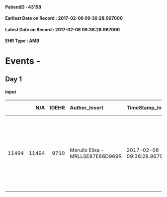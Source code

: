 
#### PatientID : 43158
#### Earliest Date on Record : 2017-02-06 09:36:28.967000
#### Latest Date on Record : 2017-02-06 09:36:28.967000
#### EHR Type : AMB

# Events - 

## Day 1

#### input
|       |    N/A |   IDEHR | Author_Insert                    | TimeStamp_Insert           | EHRType   |   PatientID |   IDDigitalSignDocument | persone_vicine   |   Unnamed: 0_x.1 |   IDANAMNESI_SOCIALE | Patient   | FamigliaAltro   | Paziente_T   | FamigliaAltro_T   |   Non_Rilevabile_x.1 | Note_Non_Rilevabile_x.1   | opt_Problemi   | Note_I                                                                 | ds_note_timori                                                                                              | chk_contr_sintomi   | chk_competenza                                 | opt_paziente_a   | opt_famiglia_a   | opt_adeguatezza   | opt_paziente_solo   | ds_note_con                                                                                                                                                 | opt_presente_assente   | Presenza_minori   | Caregiver_principale   | opt_capacita   | ds_familiari_coinv   | opt_necessario   | opt_presente   | opt_risorse_ec   | opt_paziente_psi   | opt_Ins_vol   | ds_note_prio                                                                                                                     | opt_paziente_ad   | opt_caregiver_ad   | opt_esenzione   | opt_inv_civile   | Needs     | Domestic partnership   | Fragility   | opt_disponibilita_f   | opt_indennita_acc   | opt_legge   | opt_famiglia_psi   | opt_disponibilit_paz   |
|------:|-------:|--------:|:---------------------------------|:---------------------------|:----------|------------:|------------------------:|:-----------------|-----------------:|---------------------:|:----------|:----------------|:-------------|:------------------|---------------------:|:--------------------------|:---------------|:-----------------------------------------------------------------------|:------------------------------------------------------------------------------------------------------------|:--------------------|:-----------------------------------------------|:-----------------|:-----------------|:------------------|:--------------------|:------------------------------------------------------------------------------------------------------------------------------------------------------------|:-----------------------|:------------------|:-----------------------|:---------------|:---------------------|:-----------------|:---------------|:-----------------|:-------------------|:--------------|:---------------------------------------------------------------------------------------------------------------------------------|:------------------|:-------------------|:----------------|:-----------------|:----------|:-----------------------|:------------|:----------------------|:--------------------|:------------|:-------------------|:-----------------------|
| 11494 |  11494 |    9710 | Merullo Elisa - MRLLSE87E66D969R | 2017-02-06 09:36:28.967000 | AMB       |       43158 |                  639914 | N/A              |             5187 |                 3360 | No#0      | Si#1            | No#0         | Si#1              |                    0 | NR                        | No#0           | La figlia √® centrata rispetto alla situazione clinica. Pz non lucida. | Figlia teme che la mamma possa morire male e vorrebbe il controllo dei sintomi per ovviare alla sofferenza. | controllo sintomi#0 | competenza/capacit√† assistenziale caregiver#0 | Indefinite#2     | Congruenti#1     | Da valutare#2     | No#0                | La pz vive con la figlia. Presenti due badanti che si alternano nell'assistenza. Non ci sono altri parenti che possano supportare la figlia nell'assistenza | Presente#1             | No#0              | caregiver              | Adeguato#0     | daughter             | No#0             | Si#1           | Adeguate#1       | No#0               | No#0          | La figlia molto indecisa sul da farsi: non sa se portare a casa la mamma se ricoverare la mamma in hospice molto in difficolt√†. | Parziale#1        | Totale#2           | No#0            | No#0             | Clinici#0 | Badante#1;Figli#2      | nessuna#0   | Si#1                  | No#0                | No#0        | S√¨#1              | Si#1                   |


